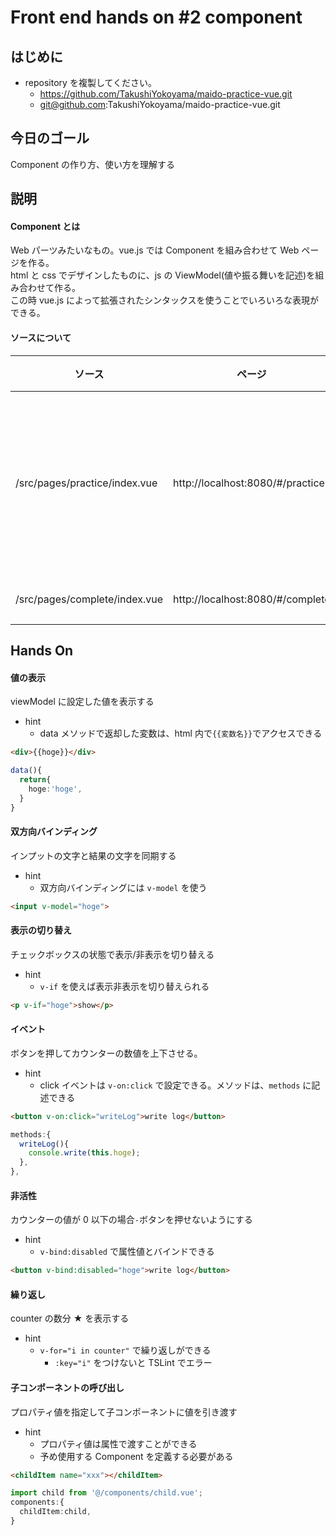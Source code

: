 # Front end hands on #2 component

## はじめに

- repository を複製してください。
  - https://github.com/TakushiYokoyama/maido-practice-vue.git
  - git@github.com:TakushiYokoyama/maido-practice-vue.git

## 今日のゴール

Component の作り方、使い方を理解する

## 説明

#### Component とは

Web パーツみたいなもの。vue.js では Component を組み合わせて Web ページを作る。  
html と css でデザインしたものに、js の ViewModel(値や振る舞いを記述)を組み合わせて作る。  
この時 vue.js によって拡張されたシンタックスを使うことでいろいろな表現ができる。

#### ソースについて

| ソース                        | ページ                           | 説明                     |
| ----------------------------- | -------------------------------- | ------------------------ |
| /src/pages/practice/index.vue | http://localhost:8080/#/practice | これから編集するファイル |
| /src/pages/complete/index.vue | http://localhost:8080/#/complete | 完成系                   |

## Hands On

#### 値の表示

viewModel に設定した値を表示する

- hint
  - data メソッドで返却した変数は、html 内で`{{変数名}}`でアクセスできる

```html
<div>{{hoge}}</div>
```

```typescript
data(){
  return{
    hoge:'hoge',
  }
}
```

#### 双方向バインディング

インプットの文字と結果の文字を同期する

- hint
  - 双方向バインディングには `v-model` を使う

```html
<input v-model="hoge">
```

#### 表示の切り替え

チェックボックスの状態で表示/非表示を切り替える

- hint
  - `v-if` を使えば表示非表示を切り替えられる

```html
<p v-if="hoge">show</p>
```

#### イベント

ボタンを押してカウンターの数値を上下させる。

- hint
  - click イベントは `v-on:click` で設定できる。メソッドは、`methods` に記述できる

```html
<button v-on:click="writeLog">write log</button>
```

```typescript
methods:{
  writeLog(){
    console.write(this.hoge);
  },
},
```

#### 非活性

カウンターの値が 0 以下の場合`-`ボタンを押せないようにする

- hint
  - `v-bind:disabled` で属性値とバインドできる

```html
<button v-bind:disabled="hoge">write log</button>
```

#### 繰り返し

counter の数分 ★ を表示する

- hint
  - `v-for="i in counter"` で繰り返しができる
    - `:key="i"` をつけないと TSLint でエラー

#### 子コンポーネントの呼び出し

プロパティ値を指定して子コンポーネントに値を引き渡す

- hint
  - プロパティ値は属性で渡すことができる
  - 予め使用する Component を定義する必要がある

```html
<childItem name="xxx"></childItem>
```

```typescript
import child from '@/components/child.vue';
components:{
  childItem:child,
}
```
